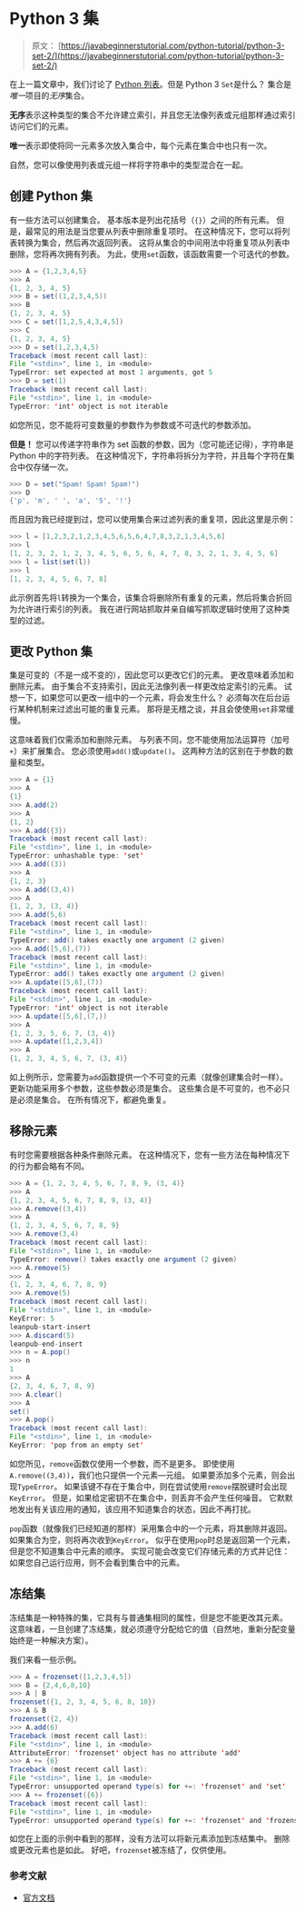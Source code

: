 # Python 3 集

> 原文： [https://javabeginnerstutorial.com/python-tutorial/python-3-set-2/](https://javabeginnerstutorial.com/python-tutorial/python-3-set-2/)

在上一篇文章中，我们讨论了 [Python 列表](https://javabeginnerstutorial.com/python-tutorial/python-list-2/)。但是 Python 3 `Set`是什么？ 集合是*唯一*项目的*无序*集合。

**无序**表示这种类型的集合不允许建立索引，并且您无法像列表或元组那样通过索引访问它们的元素。

**唯一**表示即使将同一元素多次放入集合中，每个元素在集合中也只有一次。

自然，您可以像使用列表或元组一样将字符串中的类型混合在一起。

## 创建 Python 集

有一些方法可以创建集合。 基本版本是列出花括号（`{}`）之间的所有元素。 但是，最常见的用法是当您要从列表中删除重复项时。 在这种情况下，您可以将列表转换为集合，然后再次返回列表。 这将从集合的中间用法中将重复项从列表中删除，您将再次拥有列表。 为此，使用`set`函数，该函数需要一个可迭代的参数。

```java
>>> A = {1,2,3,4,5}
>>> A
{1, 2, 3, 4, 5}
>>> B = set((1,2,3,4,5))
>>> B
{1, 2, 3, 4, 5}
>>> C = set([1,2,5,4,3,4,5])
>>> C
{1, 2, 3, 4, 5}
>>> D = set(1,2,3,4,5)
Traceback (most recent call last):
File "<stdin>", line 1, in <module>
TypeError: set expected at most 1 arguments, got 5
>>> D = set(1)
Traceback (most recent call last):
File "<stdin>", line 1, in <module>
TypeError: 'int' object is not iterable
```

如您所见，您不能将可变数量的参数作为参数或不可迭代的参数添加。

**但是！** 您可以传递字符串作为 set 函数的参数，因为（您可能还记得），字符串是 Python 中的字符列表。 在这种情况下，字符串将拆分为字符，并且每个字符在集合中仅存储一次。

```java
>>> D = set("Spam! Spam! Spam!")
>>> D
{'p', 'm', ' ', 'a', 'S', '!'}
```

而且因为我已经提到过，您可以使用集合来过滤列表的重复项，因此这里是示例：

```java
>>> l = [1,2,3,2,1,2,3,4,5,6,5,6,4,7,8,3,2,1,3,4,5,6]
>>> l
[1, 2, 3, 2, 1, 2, 3, 4, 5, 6, 5, 6, 4, 7, 8, 3, 2, 1, 3, 4, 5, 6]
>>> l = list(set(l))
>>> l
[1, 2, 3, 4, 5, 6, 7, 8]
```

此示例首先将`l`转换为一个集合，该集合将删除所有重复的元素，然后将集合折回为允许进行索引的列表。 我在进行网站抓取并亲自编写抓取逻辑时使用了这种类型的过滤。

## 更改 Python 集

集是可变的（不是一成不变的），因此您可以更改它们的元素。 更改意味着添加和删除元素。 由于集合不支持索引，因此无法像列表一样更改给定索引的元素。 试想一下，如果您可以更改一组中的一个元素，将会发生什么？ 必须每次在后台运行某种机制来过滤出可能的重复元素。 那将是无稽之谈，并且会使使用`set`非常缓慢。

这意味着我们仅需添加和删除元素。 与列表不同，您不能使用加法运算符（加号`+`）来扩展集合。 您必须使用`add()`或`update()`。 这两种方法的区别在于参数的数量和类型。

```java
>>> A = {1}
>>> A
{1}
>>> A.add(2)
>>> A
{1, 2}
>>> A.add({3})
Traceback (most recent call last):
File "<stdin>", line 1, in <module>
TypeError: unhashable type: 'set'
>>> A.add((3))
>>> A
{1, 2, 3}
>>> A.add((3,4))
>>> A
{1, 2, 3, (3, 4)}
>>> A.add(5,6)
Traceback (most recent call last):
File "<stdin>", line 1, in <module>
TypeError: add() takes exactly one argument (2 given)
>>> A.add([5,6],(7))
Traceback (most recent call last):
File "<stdin>", line 1, in <module>
TypeError: add() takes exactly one argument (2 given)
>>> A.update([5,6],(7))
Traceback (most recent call last):
File "<stdin>", line 1, in <module>
TypeError: 'int' object is not iterable
>>> A.update([5,6],(7,))
>>> A
{1, 2, 3, 5, 6, 7, (3, 4)}
>>> A.update([1,2,3,4])
>>> A
{1, 2, 3, 4, 5, 6, 7, (3, 4)}
```

如上例所示，您需要为`add`函数提供一个不可变的元素（就像创建集合时一样）。 更新功能采用多个参数，这些参数必须是集合。 这些集合是不可变的，也不必只是必须是集合。 在所有情况下，都避免重复。

## 移除元素

有时您需要根据各种条件删除元素。 在这种情况下，您有一些方法在每种情况下的行为都会略有不同。

```java
>>> A = {1, 2, 3, 4, 5, 6, 7, 8, 9, (3, 4)}
>>> A
{1, 2, 3, 4, 5, 6, 7, 8, 9, (3, 4)}
>>> A.remove((3,4))
>>> A
{1, 2, 3, 4, 5, 6, 7, 8, 9}
>>> A.remove(3,4)
Traceback (most recent call last):
File "<stdin>", line 1, in <module>
TypeError: remove() takes exactly one argument (2 given)
>>> A.remove(5)
>>> A
{1, 2, 3, 4, 6, 7, 8, 9}
>>> A.remove(5)
Traceback (most recent call last):
File "<stdin>", line 1, in <module>
KeyError: 5
leanpub-start-insert
>>> A.discard(5)
leanpub-end-insert
>>> n = A.pop()
>>> n
1
>>> A
{2, 3, 4, 6, 7, 8, 9}
>>> A.clear()
>>> A
set()
>>> A.pop()
Traceback (most recent call last):
File "<stdin>", line 1, in <module>
KeyError: 'pop from an empty set'
```

如您所见，`remove`函数仅使用一个参数，而不是更多。 即使使用`A.remove((3,4))`，我们也只提供一个元素—元组。 如果要添加多个元素，则会出现`TypeError`。 如果该键不存在于集合中，则在尝试使用`remove`摆脱键时会出现`KeyError`。 但是，如果给定密钥不在集合中，则丢弃不会产生任何噪音。 它默默地发出有关该应用的通知，该应用不知道集合的状态，因此不再打扰。

`pop`函数（就像我们已经知道的那样）采用集合中的一个元素，将其删除并返回。 如果集合为空，则将再次收到`KeyError`。 似乎在使用`pop`时总是返回第一个元素，但是您不知道集合中元素的顺序。 实现可能会改变它们存储元素的方式并记住：如果您自己运行应用，则不会看到集合中的元素。

## 冻结集

冻结集是一种特殊的集，它具有与普通集相同的属性，但是您不能更改其元素。 这意味着，一旦创建了冻结集，就必须遵守分配给它的值（自然地，重新分配变量始终是一种解决方案）。

我们来看一些示例。

```java
>>> A = frozenset([1,2,3,4,5])
>>> B = {2,4,6,8,10}
>>> A | B
frozenset({1, 2, 3, 4, 5, 6, 8, 10})
>>> A & B
frozenset({2, 4})
>>> A.add(6)
Traceback (most recent call last):
File "<stdin>", line 1, in <module>
AttributeError: 'frozenset' object has no attribute 'add'
>>> A += {6}
Traceback (most recent call last):
File "<stdin>", line 1, in <module>
TypeError: unsupported operand type(s) for +=: 'frozenset' and 'set'
>>> A += frozenset({6})
Traceback (most recent call last):
File "<stdin>", line 1, in <module>
TypeError: unsupported operand type(s) for +=: 'frozenset' and 'frozenset'
```

如您在上面的示例中看到的那样，没有方法可以将新元素添加到冻结集中。 删除或更改元素也是如此。 好吧，`frozenset`被冻结了，仅供使用。

### 参考文献

*   [官方文档](https://docs.python.org/3/tutorial/datastructures.html)

